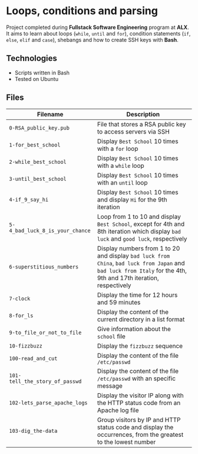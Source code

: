 # Loops, conditions and parsing

Project completed during **Fullstack Software Engineering** program at **ALX**. It aims to learn about loops (`while`, `until` and `for`), condition statements (`if`, `else`, `elif` and `case`), shebangs and how to create SSH keys with **Bash**.

## Technologies
* Scripts written in Bash
* Tested on Ubuntu

## Files

| Filename | Description |
| -------- | ----------- |
| `0-RSA_public_key.pub` | File that stores a RSA public key to access servers via SSH |
| `1-for_best_school` | Display `Best School` 10 times with a `for` loop |
| `2-while_best_school` | Display `Best School` 10 times with a `while` loop |
| `3-until_best_school` | Display `Best School` 10 times with an `until` loop |
| `4-if_9_say_hi` | Display `Best School` 10 times and display `Hi` for the 9th iteration |
| `5-4_bad_luck_8_is_your_chance` | Loop from 1 to 10 and display `Best School`, except for 4th and 8th iteration which display `bad luck` and `good luck`, respectively  |
| `6-superstitious_numbers` | Display numbers from 1 to 20 and display `bad luck from China`, `bad luck from Japan` and `bad luck from Italy` for the 4th, 9th and 17th iteration, respectively |
| `7-clock` | Display the time for 12 hours and 59 minutes |
| `8-for_ls` | Display the content of the current directory in a list format |
| `9-to_file_or_not_to_file` | Give information about the `school` file |
| `10-fizzbuzz` | Display the `fizzbuzz` sequence |
| `100-read_and_cut` | Display the content of the file `/etc/passwd` |
| `101-tell_the_story_of_passwd` | Display the content of the file `/etc/passwd` with an specific message |
| `102-lets_parse_apache_logs` | Display the visitor IP along with the HTTP status code from an Apache log file |
| `103-dig_the-data` | Group visitors by IP and HTTP status code and display the occurrences, from the greatest to the lowest number |

